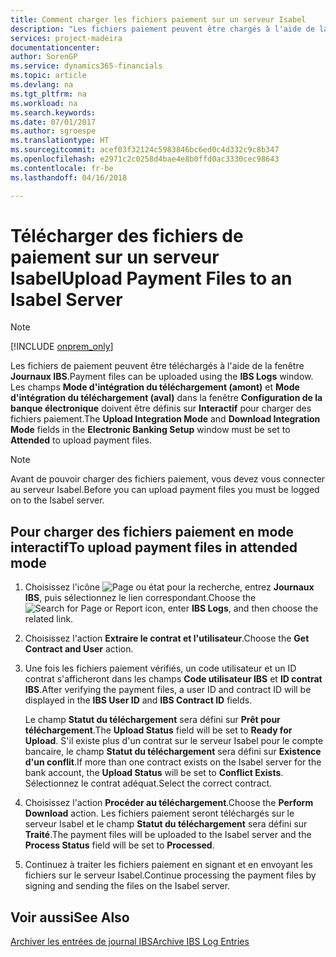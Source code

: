 ```yaml
---
title: Comment charger les fichiers paiement sur un serveur Isabel
description: "Les fichiers paiement peuvent être chargés à l'aide de la fenêtre **Journaux IBS**. Les champs **Mode d'intégration du téléchargement (amont)** et **Mode d'intégration du téléchargement (aval)** dans la fenêtre **Configuration de la banque électronique** doivent être définis sur **Interactif** pour charger des fichiers paiement."
services: project-madeira
documentationcenter: 
author: SorenGP
ms.service: dynamics365-financials
ms.topic: article
ms.devlang: na
ms.tgt_pltfrm: na
ms.workload: na
ms.search.keywords: 
ms.date: 07/01/2017
ms.author: sgroespe
ms.translationtype: HT
ms.sourcegitcommit: acef03f32124c5983846bc6ed0c4d332c9c8b347
ms.openlocfilehash: e2971c2c0258d4bae4e8b0ffd0ac3330cec98643
ms.contentlocale: fr-be
ms.lasthandoff: 04/16/2018

---
```

# <a name="upload-payment-files-to-an-isabel-server"></a><span data-ttu-id="fb646-104">Télécharger des fichiers de paiement sur un serveur Isabel</span><span class="sxs-lookup"><span data-stu-id="fb646-104">Upload Payment Files to an Isabel Server</span></span>
> [!Note]
> [!INCLUDE [onprem_only](../../includes/onprem_only_md.md)]

<span data-ttu-id="fb646-105">Les fichiers de paiement peuvent être téléchargés à l'aide de la fenêtre **Journaux IBS**.</span><span class="sxs-lookup"><span data-stu-id="fb646-105">Payment files can be uploaded using the **IBS Logs** window.</span></span> <span data-ttu-id="fb646-106">Les champs **Mode d'intégration du téléchargement (amont)** et **Mode d'intégration du téléchargement (aval)** dans la fenêtre **Configuration de la banque électronique** doivent être définis sur **Interactif** pour charger des fichiers paiement.</span><span class="sxs-lookup"><span data-stu-id="fb646-106">The **Upload Integration Mode** and **Download Integration Mode** fields in the **Electronic Banking Setup** window must be set to **Attended** to upload payment files.</span></span>  

> [!NOTE]  
>  <span data-ttu-id="fb646-107">Avant de pouvoir charger des fichiers paiement, vous devez vous connecter au serveur Isabel.</span><span class="sxs-lookup"><span data-stu-id="fb646-107">Before you can upload payment files you must be logged on to the Isabel server.</span></span>  

## <a name="to-upload-payment-files-in-attended-mode"></a><span data-ttu-id="fb646-108">Pour charger des fichiers paiement en mode interactif</span><span class="sxs-lookup"><span data-stu-id="fb646-108">To upload payment files in attended mode</span></span>  

1.  <span data-ttu-id="fb646-109">Choisissez l'icône ![Page ou état pour la recherche](../../media/ui-search/search_small.png "icône Page ou état pour la recherche"), entrez **Journaux IBS**, puis sélectionnez le lien correspondant.</span><span class="sxs-lookup"><span data-stu-id="fb646-109">Choose the ![Search for Page or Report](../../media/ui-search/search_small.png "Search for Page or Report icon") icon, enter **IBS Logs**, and then choose the related link.</span></span>  
2.  <span data-ttu-id="fb646-110">Choisissez l'action **Extraire le contrat et l'utilisateur**.</span><span class="sxs-lookup"><span data-stu-id="fb646-110">Choose the **Get Contract and User** action.</span></span>  
3.  <span data-ttu-id="fb646-111">Une fois les fichiers paiement vérifiés, un code utilisateur et un ID contrat s'afficheront dans les champs **Code utilisateur IBS** et **ID contrat IBS**.</span><span class="sxs-lookup"><span data-stu-id="fb646-111">After verifying the payment files, a user ID and contract ID will be displayed in the **IBS User ID** and **IBS Contract ID** fields.</span></span>  

    <span data-ttu-id="fb646-112">Le champ **Statut du téléchargement** sera défini sur **Prêt pour téléchargement**.</span><span class="sxs-lookup"><span data-stu-id="fb646-112">The **Upload Status** field will be set to **Ready for Upload**.</span></span> <span data-ttu-id="fb646-113">S'il existe plus d'un contrat sur le serveur Isabel pour le compte bancaire, le champ **Statut du téléchargement** sera défini sur **Existence d'un conflit**.</span><span class="sxs-lookup"><span data-stu-id="fb646-113">If more than one contract exists on the Isabel server for the bank account, the **Upload Status** will be set to **Conflict Exists**.</span></span> <span data-ttu-id="fb646-114">Sélectionnez le contrat adéquat.</span><span class="sxs-lookup"><span data-stu-id="fb646-114">Select the correct contract.</span></span>  

4.  <span data-ttu-id="fb646-115">Choisissez l'action **Procéder au téléchargement**.</span><span class="sxs-lookup"><span data-stu-id="fb646-115">Choose the **Perform Download** action.</span></span> <span data-ttu-id="fb646-116">Les fichiers paiement seront téléchargés sur le serveur Isabel et le champ **Statut du téléchargement** sera défini sur **Traité**.</span><span class="sxs-lookup"><span data-stu-id="fb646-116">The payment files will be uploaded to the Isabel server and the **Process Status** field will be set to **Processed**.</span></span>  
5.  <span data-ttu-id="fb646-117">Continuez à traiter les fichiers paiement en signant et en envoyant les fichiers sur le serveur Isabel.</span><span class="sxs-lookup"><span data-stu-id="fb646-117">Continue processing the payment files by signing and sending the files on the Isabel server.</span></span>  

## <a name="see-also"></a><span data-ttu-id="fb646-118">Voir aussi</span><span class="sxs-lookup"><span data-stu-id="fb646-118">See Also</span></span>  
 [<span data-ttu-id="fb646-119">Archiver les entrées de journal IBS</span><span class="sxs-lookup"><span data-stu-id="fb646-119">Archive IBS Log Entries</span></span>](how-to-archive-ibs-log-entries.md)

